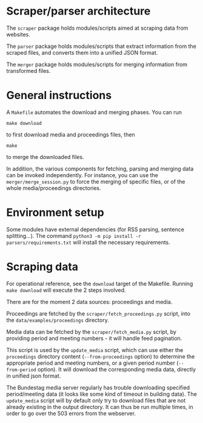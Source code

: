 # Scraper/parser architecture

The `scraper` package holds modules/scripts aimed at scraping data
from websites.

The `parser` package holds modules/scripts that extract information
from the scraped files, and converts them into a unified JSON format.

The `merger` package holds modules/scripts for merging information
from transformed files.

# General instructions

A `Makefile` automates the download and merging phases. You can run

`make download`

to first download media and proceedings files, then

`make`

to merge the downloaded files.

In addition, the various components for fetching, parsing and merging
data can be invoked independently. For instance, you can use the
`merger/merge_session.py` to force the merging of specific files, or
of the whole media/proceedings directories.

# Environment setup

Some modules have external dependencies (for RSS parsing, sentence
splitting...). The command `python3 -m pip install -r
parsers/requirements.txt` will install the necessary requirements.

# Scraping data

For operational reference, see the `download` target of the Makefile.
Running `make download` will execute the 2 steps involved.

There are for the moment 2 data sources: proceedings and media.

Proceedings are fetched by the `scraper/fetch_proceedings.py` script,
into the `data/examples/proceedings` directory.

Media data can be fetched by the `scraper/fetch_media.py` script, by
providing period and meeting numbers - it will handle feed
pagination.

This script is used by the `update_media` script, which can use either
the `proceedings` directory content (`--from-proceedings` option) to
determine the appropriate period and meeting numbers, or a given
period number (`--from-period` option). It will download the
corresponding media data, directly in unified json format.

The Bundestag media server regularly has trouble downloading specified
period/meeting data (it looks like some kind of timeout in building
data). The `update_media` script will by default only try to download
files that are not already existing in the output directory. It can
thus be run multiple times, in order to go over the 503 errors from
the webserver.
